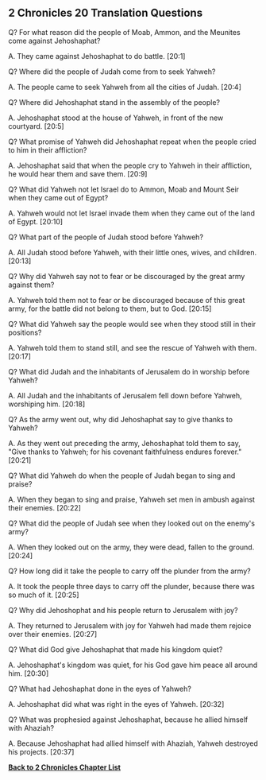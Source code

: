 ## 2 Chronicles 20 Translation Questions ##

Q? For what reason did the people of Moab, Ammon, and the Meunites come against Jehoshaphat?

A. They came against Jehoshaphat to do battle. [20:1]

Q? Where did the people of Judah come from to seek Yahweh?

A. The people came to seek Yahweh from all the cities of Judah. [20:4]

Q? Where did Jehoshaphat stand in the assembly of the people?

A. Jehoshaphat stood at the house of Yahweh, in front of the new courtyard. [20:5]

Q? What promise of Yahweh did Jehoshaphat repeat when the people cried to him in their affliction?

A. Jehoshaphat said that when the people cry to Yahweh in their affliction, he would hear them and save them. [20:9]

Q? What did Yahweh not let Israel do to Ammon, Moab and Mount Seir when they came out of Egypt?

A. Yahweh would not let Israel invade them when they came out of the land of Egypt. [20:10]

Q? What part of the people of Judah stood before Yahweh?

A. All Judah stood before Yahweh, with their little ones, wives, and children. [20:13]

Q? Why did Yahweh say not to fear or be discouraged by the great army against them?

A. Yahweh told them not to fear or be discouraged because of this great army, for the battle did not belong to them, but to God. [20:15]

Q? What did Yahweh say the people would see when they stood still in their positions?

A. Yahweh told them to stand still, and see the rescue of Yahweh with them. [20:17]

Q? What did Judah and the inhabitants of Jerusalem do in worship before Yahweh?

A. All Judah and the inhabitants of Jerusalem fell down before Yahweh, worshiping him. [20:18]

Q? As the army went out, why did Jehoshaphat say to give thanks to Yahweh?

A. As they went out preceding the army, Jehoshaphat told them to say, "Give thanks to Yahweh; for his covenant faithfulness endures forever." [20:21]

Q? What did Yahweh do when the people of Judah began to sing and praise?

A. When they began to sing and praise, Yahweh set men in ambush against their enemies. [20:22]

Q? What did the people of Judah see when they looked out on the enemy's army?

A. When they looked out on the army, they were dead, fallen to the ground. [20:24]

Q? How long did it take the people to carry off the plunder from the army?

A. It took the people three days to carry off the plunder, because there was so much of it. [20:25]

Q? Why did Jehoshophat and his people return to Jerusalem with joy?

A. They returned to Jerusalem with joy for Yahweh had made them rejoice over their enemies. [20:27]

Q? What did God give Jehoshaphat that made his kingdom quiet?

A. Jehoshaphat's kingdom was quiet, for his God gave him peace all around him. [20:30]

Q? What had Jehoshaphat done in the eyes of Yahweh?

A. Jehoshaphat did what was right in the eyes of Yahweh. [20:32]

Q? What was prophesied against Jehoshaphat, because he allied himself with Ahaziah?

A. Because Jehoshaphat had allied himself with Ahaziah, Yahweh destroyed his projects. [20:37]

__[Back to 2 Chronicles Chapter List](./)__

